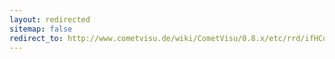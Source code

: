 ```yaml
---
layout: redirected
sitemap: false
redirect_to: http://www.cometvisu.de/wiki/CometVisu/0.8.x/etc/rrd/ifHCoctets
---
```


